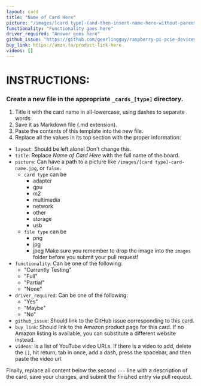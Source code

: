 ```yaml
---
layout: card
title: "Name of Card Here"
picture: "/images/[card type]-(and-then-insert-name-here-without-parentheses).jpg"
functionality: "Functionality goes here"
driver_required: "Answer goes here"
github_issue: "https://github.com/geerlingguy/raspberry-pi-pcie-devices/issues/ID-here"
buy_link: https://amzn.to/product-link-here
videos: []
---
```

# INSTRUCTIONS:

### Create a new file in the appropriate `_cards_[type]` directory.

1. Title it with the card name in all-lowercase, using dashes to separate words.
2. Save it as Markdown file (.md extension).
3. Paste the contents of this template into the new file.
4. Replace all the values in its top section with the proper information:
  - `layout`: Should be left alone! Don't change this.
  - `title`: Replace *Name of Card Here* with the full name of the board.
  - `picture`: Can have a path to a picture like `/images/[card type]-card-name.jpg`, or `false`.
    - `card type` can be
      - adapter
      - gpu
      - m2
      - multimedia
      - network
      - other
      - storage
      - usb
    - `file type` can be
      - png
      - jpg
      - jpeg
    Make sure you remember to drop the image into the `images` folder before you submit your pull request!
  - `functionality`: Can be one of the following:
    * "Currently Testing"
    * "Full"
    * "Partial"
    * "None"
  - `driver_required`: Can be one of the following:
    * "Yes"
    * "Maybe"
    * "No"
  - `github_issue`: Should link to the GitHub issue corresponding to this card.
  - `buy_link`: Should link to the Amazon product page for this card. If no Amazon listing is available, you can substitute a different website instead.
  - `videos`: Is a list of YouTube video URLs. If there is a video to add, delete the `[]`, hit return, tab in once, add a dash, press the spacebar, and then paste the video url.

Finally, replace all content below the second `---` line with a description of the card, save your changes, and submit the finished entry via pull request.
